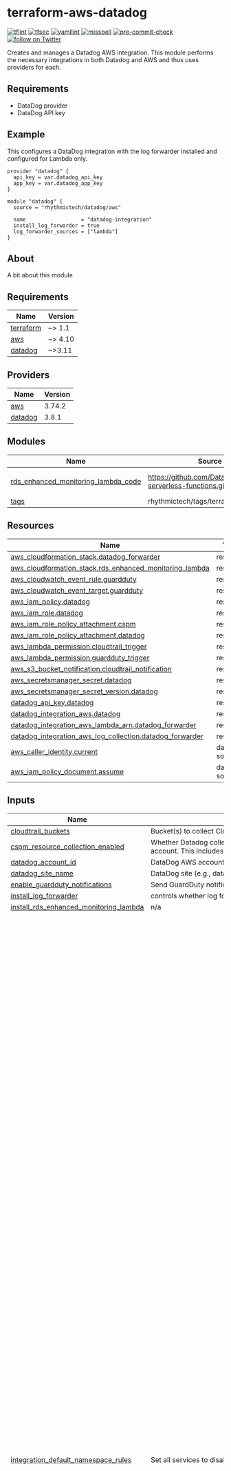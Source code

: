 # terraform-aws-datadog
[![tflint](https://github.com/rhythmictech/terraform-aws-datadog/workflows/tflint/badge.svg?branch=master&event=push)](https://github.com/rhythmictech/terraform-aws-datadog/actions?query=workflow%3Atflint+event%3Apush+branch%3Amaster)
[![tfsec](https://github.com/rhythmictech/terraform-aws-datadog/workflows/tfsec/badge.svg?branch=master&event=push)](https://github.com/rhythmictech/terraform-aws-datadog/actions?query=workflow%3Atfsec+event%3Apush+branch%3Amaster)
[![yamllint](https://github.com/rhythmictech/terraform-aws-datadog/workflows/yamllint/badge.svg?branch=master&event=push)](https://github.com/rhythmictech/terraform-aws-datadog/actions?query=workflow%3Ayamllint+event%3Apush+branch%3Amaster)
[![misspell](https://github.com/rhythmictech/terraform-aws-datadog/workflows/misspell/badge.svg?branch=master&event=push)](https://github.com/rhythmictech/terraform-aws-datadog/actions?query=workflow%3Amisspell+event%3Apush+branch%3Amaster)
[![pre-commit-check](https://github.com/rhythmictech/terraform-aws-datadog/workflows/pre-commit-check/badge.svg?branch=master&event=push)](https://github.com/rhythmictech/terraform-aws-datadog/actions?query=workflow%3Apre-commit-check+event%3Apush+branch%3Amaster)
<a href="https://twitter.com/intent/follow?screen_name=RhythmicTech"><img src="https://img.shields.io/twitter/follow/RhythmicTech?style=social&logo=twitter" alt="follow on Twitter"></a>

Creates and manages a Datadog AWS integration. This module performs the necessary integrations in both Datadog and AWS and thus uses providers for each.

## Requirements
* DataDog provider
* DataDog API key

## Example
This configures a DataDog integration with the log forwarder installed and configured for Lambda only.

```hcl
provider "datadog" {
  api_key = var.datadog_api_key
  app_key = var.datadog_app_key
}

module "datadog" {
  source = "rhythmictech/datadog/aws"

  name                  = "datadog-integration"
  install_log_forwarder = true
  log_forwarder_sources = ["lambda"]
}
```

## About
A bit about this module

<!-- BEGINNING OF PRE-COMMIT-TERRAFORM DOCS HOOK -->
## Requirements

| Name | Version |
|------|---------|
| <a name="requirement_terraform"></a> [terraform](#requirement\_terraform) | ~> 1.1 |
| <a name="requirement_aws"></a> [aws](#requirement\_aws) | ~> 4.10 |
| <a name="requirement_datadog"></a> [datadog](#requirement\_datadog) | ~>3.11 |

## Providers

| Name | Version |
|------|---------|
| <a name="provider_aws"></a> [aws](#provider\_aws) | 3.74.2 |
| <a name="provider_datadog"></a> [datadog](#provider\_datadog) | 3.8.1 |

## Modules

| Name | Source | Version |
|------|--------|---------|
| <a name="module_rds_enhanced_monitoring_lambda_code"></a> [rds\_enhanced\_monitoring\_lambda\_code](#module\_rds\_enhanced\_monitoring\_lambda\_code) | https://github.com/DataDog/datadog-serverless-functions.git | aws-dd-forwarder-3.83.0 |
| <a name="module_tags"></a> [tags](#module\_tags) | rhythmictech/tags/terraform | ~> 1.1 |

## Resources

| Name | Type |
|------|------|
| [aws_cloudformation_stack.datadog_forwarder](https://registry.terraform.io/providers/hashicorp/aws/latest/docs/resources/cloudformation_stack) | resource |
| [aws_cloudformation_stack.rds_enhanced_monitoring_lambda](https://registry.terraform.io/providers/hashicorp/aws/latest/docs/resources/cloudformation_stack) | resource |
| [aws_cloudwatch_event_rule.guardduty](https://registry.terraform.io/providers/hashicorp/aws/latest/docs/resources/cloudwatch_event_rule) | resource |
| [aws_cloudwatch_event_target.guardduty](https://registry.terraform.io/providers/hashicorp/aws/latest/docs/resources/cloudwatch_event_target) | resource |
| [aws_iam_policy.datadog](https://registry.terraform.io/providers/hashicorp/aws/latest/docs/resources/iam_policy) | resource |
| [aws_iam_role.datadog](https://registry.terraform.io/providers/hashicorp/aws/latest/docs/resources/iam_role) | resource |
| [aws_iam_role_policy_attachment.cspm](https://registry.terraform.io/providers/hashicorp/aws/latest/docs/resources/iam_role_policy_attachment) | resource |
| [aws_iam_role_policy_attachment.datadog](https://registry.terraform.io/providers/hashicorp/aws/latest/docs/resources/iam_role_policy_attachment) | resource |
| [aws_lambda_permission.cloudtrail_trigger](https://registry.terraform.io/providers/hashicorp/aws/latest/docs/resources/lambda_permission) | resource |
| [aws_lambda_permission.guardduty_trigger](https://registry.terraform.io/providers/hashicorp/aws/latest/docs/resources/lambda_permission) | resource |
| [aws_s3_bucket_notification.cloudtrail_notification](https://registry.terraform.io/providers/hashicorp/aws/latest/docs/resources/s3_bucket_notification) | resource |
| [aws_secretsmanager_secret.datadog](https://registry.terraform.io/providers/hashicorp/aws/latest/docs/resources/secretsmanager_secret) | resource |
| [aws_secretsmanager_secret_version.datadog](https://registry.terraform.io/providers/hashicorp/aws/latest/docs/resources/secretsmanager_secret_version) | resource |
| [datadog_api_key.datadog](https://registry.terraform.io/providers/datadog/datadog/latest/docs/resources/api_key) | resource |
| [datadog_integration_aws.datadog](https://registry.terraform.io/providers/datadog/datadog/latest/docs/resources/integration_aws) | resource |
| [datadog_integration_aws_lambda_arn.datadog_forwarder](https://registry.terraform.io/providers/datadog/datadog/latest/docs/resources/integration_aws_lambda_arn) | resource |
| [datadog_integration_aws_log_collection.datadog_forwarder](https://registry.terraform.io/providers/datadog/datadog/latest/docs/resources/integration_aws_log_collection) | resource |
| [aws_caller_identity.current](https://registry.terraform.io/providers/hashicorp/aws/latest/docs/data-sources/caller_identity) | data source |
| [aws_iam_policy_document.assume](https://registry.terraform.io/providers/hashicorp/aws/latest/docs/data-sources/iam_policy_document) | data source |

## Inputs

| Name | Description | Type | Default | Required |
|------|-------------|------|---------|:--------:|
| <a name="input_cloudtrail_buckets"></a> [cloudtrail\_buckets](#input\_cloudtrail\_buckets) | Bucket(s) to collect CloudTrail logs from | `list(string)` | `[]` | no |
| <a name="input_cspm_resource_collection_enabled"></a> [cspm\_resource\_collection\_enabled](#input\_cspm\_resource\_collection\_enabled) | Whether Datadog collects cloud security posture management resources from your AWS account. This includes additional resources not covered under the general resource\_collection. | `string` | `"false"` | no |
| <a name="input_datadog_account_id"></a> [datadog\_account\_id](#input\_datadog\_account\_id) | DataDog AWS account ID (should not need changed) | `string` | `"464622532012"` | no |
| <a name="input_datadog_site_name"></a> [datadog\_site\_name](#input\_datadog\_site\_name) | DataDog site (e.g., datadoghq.com) | `string` | `"datadoghq.com"` | no |
| <a name="input_enable_guardduty_notifications"></a> [enable\_guardduty\_notifications](#input\_enable\_guardduty\_notifications) | Send GuardDuty notifications to Datadog (`install_log_forwarder` must be true) | `bool` | `true` | no |
| <a name="input_install_log_forwarder"></a> [install\_log\_forwarder](#input\_install\_log\_forwarder) | controls whether log forwarder lambda should be installed | `bool` | `true` | no |
| <a name="input_install_rds_enhanced_monitoring_lambda"></a> [install\_rds\_enhanced\_monitoring\_lambda](#input\_install\_rds\_enhanced\_monitoring\_lambda) | n/a | `bool` | `true` | no |
| <a name="input_integration_default_namespace_rules"></a> [integration\_default\_namespace\_rules](#input\_integration\_default\_namespace\_rules) | Set all services to disabled by default. | `map(bool)` | <pre>{<br>  "api_gateway": false,<br>  "application_elb": false,<br>  "apprunner": false,<br>  "appstream": false,<br>  "appsync": false,<br>  "athena": false,<br>  "auto_scaling": false,<br>  "backup": false,<br>  "billing": false,<br>  "bracket": false,<br>  "budgeting": false,<br>  "certificatemanager": false,<br>  "cloud9": false,<br>  "cloudfront": false,<br>  "cloudhsm": false,<br>  "cloudsearch": false,<br>  "cloudwatch_events": false,<br>  "cloudwatch_logs": false,<br>  "codeartifact": false,<br>  "codebuild": false,<br>  "codecommit": false,<br>  "codegurureviewer": false,<br>  "codepipeline": false,<br>  "cognito": false,<br>  "collect_custom_metrics": false,<br>  "comprehend": false,<br>  "config": false,<br>  "connect": false,<br>  "crawl_alarms": false,<br>  "dataexchange": false,<br>  "datapipeline": false,<br>  "directconnect": false,<br>  "dms": false,<br>  "documentdb": false,<br>  "dynamodb": false,<br>  "ebs": false,<br>  "ec2": false,<br>  "ec2api": false,<br>  "ec2spot": false,<br>  "ecr": false,<br>  "ecs": false,<br>  "efs": false,<br>  "eks": false,<br>  "elasticache": false,<br>  "elasticbeanstalk": false,<br>  "elasticinference": false,<br>  "elasticmapreducecontainers": false,<br>  "elastictranscoder": false,<br>  "elb": false,<br>  "emr": false,<br>  "es": false,<br>  "firehose": false,<br>  "forecast": false,<br>  "frauddetector": false,<br>  "fsx": false,<br>  "gamelift": false,<br>  "glacier": false,<br>  "glue": false,<br>  "gluedatabrew": false,<br>  "iam": false,<br>  "inspector": false,<br>  "iot": false,<br>  "iotanalytics": false,<br>  "iotevents": false,<br>  "iotgreengrass": false,<br>  "keyspaces": false,<br>  "kinesis": false,<br>  "kinesis_analytics": false,<br>  "kms": false,<br>  "lambda": false,<br>  "lex": false,<br>  "macie": false,<br>  "mediaconnect": false,<br>  "mediaconvert": false,<br>  "mediapackage": false,<br>  "mediatailor": false,<br>  "ml": false,<br>  "mq": false,<br>  "msk": false,<br>  "mwaa": false,<br>  "nat_gateway": false,<br>  "neptune": false,<br>  "network_elb": false,<br>  "networkfirewall": false,<br>  "opsworks": false,<br>  "organizations": false,<br>  "pinpoint": false,<br>  "polly": false,<br>  "qldb": false,<br>  "ram": false,<br>  "rds": false,<br>  "rdsproxy": false,<br>  "redshift": false,<br>  "rekognition": false,<br>  "resourcegroups": false,<br>  "robomaker": false,<br>  "route53": false,<br>  "route53resolver": false,<br>  "s3": false,<br>  "s3storagelens": false,<br>  "sagemaker": false,<br>  "secretsmanager": false,<br>  "service_quotas": false,<br>  "servicecatalog": false,<br>  "ses": false,<br>  "shield": false,<br>  "sns": false,<br>  "sqs": false,<br>  "ssm": false,<br>  "step_functions": false,<br>  "storage_gateway": false,<br>  "swf": false,<br>  "textract": false,<br>  "transitgateway": false,<br>  "translate": false,<br>  "trusted_advisor": false,<br>  "usage": false,<br>  "vpn": false,<br>  "waf": false,<br>  "wafv2": false,<br>  "workspaces": false,<br>  "xray": false<br>}</pre> | no |
| <a name="input_integration_excluded_regions"></a> [integration\_excluded\_regions](#input\_integration\_excluded\_regions) | Regions to exclude from DataDog monitoring | `list(string)` | `[]` | no |
| <a name="input_integration_filter_tags"></a> [integration\_filter\_tags](#input\_integration\_filter\_tags) | Tags to filter EC2 instances on (see https://registry.terraform.io/providers/DataDog/datadog/latest/docs/resources/integration_aws) | `list(string)` | `[]` | no |
| <a name="input_integration_host_tags"></a> [integration\_host\_tags](#input\_integration\_host\_tags) | Tags to apply to instances (see https://registry.terraform.io/providers/DataDog/datadog/latest/docs/resources/integration_aws) | `list(string)` | `[]` | no |
| <a name="input_integration_namespace_rules"></a> [integration\_namespace\_rules](#input\_integration\_namespace\_rules) | Map of AWS services to allow in the integration. Defaults to none. | `map(bool)` | `{}` | no |
| <a name="input_log_forwarder_sources"></a> [log\_forwarder\_sources](#input\_log\_forwarder\_sources) | List of services to automatically ingest all logs from (see https://docs.datadoghq.com/api/latest/aws-logs-integration/#get-list-of-aws-log-ready-services) | `list(string)` | `[]` | no |
| <a name="input_name"></a> [name](#input\_name) | Moniker to apply to all resources in the module | `string` | n/a | yes |
| <a name="input_tags"></a> [tags](#input\_tags) | User-Defined tags | `map(string)` | `{}` | no |
| <a name="input_use_cspm_permissions"></a> [use\_cspm\_permissions](#input\_use\_cspm\_permissions) | Controls whether SecurityAudit policy is attached for DataDog CSPM | `bool` | `false` | no |
| <a name="input_use_full_permissions"></a> [use\_full\_permissions](#input\_use\_full\_permissions) | Controls whether DataDog is given full permissions or core permissions. Generally you want full. | `bool` | `true` | no |

## Outputs

| Name | Description |
|------|-------------|
| <a name="output_iam_role_datadog"></a> [iam\_role\_datadog](#output\_iam\_role\_datadog) | IAM role assumed by Datadog resources |
| <a name="output_lambda_arn_forwarder"></a> [lambda\_arn\_forwarder](#output\_lambda\_arn\_forwarder) | DataDog Lambda Forwarder ARN |
<!-- END OF PRE-COMMIT-TERRAFORM DOCS HOOK -->
